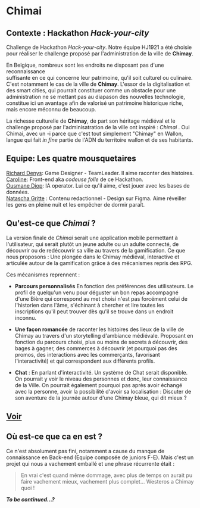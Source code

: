 # Chimai 

## Contexte : Hackathon *Hack-your-city*

Challenge de Hackathon *Hack-your-city*. Notre équipe HJ1921 a été choisie pour réaliser le challenge proposé par l'administration de la ville de **Chimay**. 

En Belgique, nombreux sont les endroits ne disposant pas d'une reconnaissance     
suffisante en ce qui concerne leur patrimoine, qu'il soit culturel ou culinaire. 
C'est notamment le cas de la ville de **Chimay**. 
L'essor de la digitalisation et des smart cities, qui pourrait constituer comme un obstacle pour une administration 
ne se mettant pas au diapason des nouvelles technologie, constitue ici un avantage afin de valorisé un patrimoine 
historique riche, mais encore méconnu de beaucoup. 

La richesse culturelle de **Chimay**, de part son héritage médiéval et le challenge proposé par l'adminisatration de la ville ont 
inspiré : *Chimai* . Oui Chimai, avec un -i parce que c'est tout simplement "Chimay" en Wallon, langue qui fait *in fine* partie de l'ADN du territoire wallon et de ses habitants.

## Equipe: Les quatre mousquetaires

[Richard Denys](https://github.com/Richyden): Game Designer - TeamLeader. Il aime raconter des histoires.      
[Caroline](https://github.com/Nooreyni): Front-end aka *codeuse folle* de ce Hackathon.     
[Ousmane Diop](https://github.com/iCarolinei): IA operator. Lui ce qu'il aime, c'est jouer avec les bases de données.     
[Natascha Gritte](https://github.com/Dhaibuna) : Contenu redactionnel - Design sur Figma. Aime réveiller les gens en pleine nuit et les     empêcher de dormir paraît.        

## Qu'est-ce que *Chimai* ? 

 La version finale de *Chimai* serait une application mobile permettant à l'utilisateur, qui serait plutôt un jeune adulte ou un adulte connecté, de découvrir ou de redécouvrir sa ville au 
travers de la gamification. Ce que nous proposons : Une plongée dans le Chimay médiéval, interactive et articulée autour de la gamification grâce à des mécanismes repris des RPG.

Ces mécanismes reprennent : 

- **Parcours personnalisés** En fonction des préférences des utilisateurs. Le profil de quelqu'un venu pour déguster un bon repas accompagné d'une Bière qui correspond au met choisi n'est pas forcément celui de l'historien dans l'âme, s'échinant à chercher et lire toutes les inscriptions qu'il peut trouver dès qu'il se trouve dans un endroit inconnu. 

- **Une façon romancée** de raconter les histoires des lieux de la ville de Chimay au travers d'un storytelling d'ambiance médiévale. Proposant en fonction du parcours choisi, plus ou moins de secrets à découvrir, des bages à gagner, des commerces à découvrir (et pourquoi pas des promos, des interactions avec les commerçants, favorisant l'interactivité) et qui correspondent aux différents profils. 

- **Chat** : En parlant d'interactivité. Un système de Chat serait disponible. On pourrait y voir le niveau des personnes et donc, leur connaissance de la Ville. On pourrait également pourquoi pas après avoir échangé avec la personne, avoir la possibilité d'avoir sa localisation : Discuter de son aventure de la journée autour d'une Chimay bleue, qui dit mieux ? 

## [Voir](https://dhaibuna.github.io/HackYourCity-Chimay-Ch4/)
## Où est-ce que ca en est ? 

Ce n'est absolument pas fini, notamment a cause du manque de connaissance en Back-end (Equipe composée de juniors F-E). Mais c'est un projet qui nous a vachement emballé et une phrase récurrente était : 

> En vrai c'est quand même dommage, avec plus de temps on aurait pu faire vachement mieux, vachement plus complet... Westeros a Chimay quoi ! 

**_To be continued...?_**
